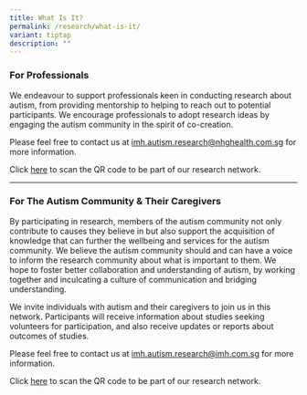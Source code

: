 ```yaml
---
title: What Is It?
permalink: /research/what-is-it/
variant: tiptap
description: ""
---
```

<h3>For Professionals</h3>
<p>We endeavour to support professionals keen in conducting research about
autism, from providing mentorship to helping to reach out to potential
participants. We encourage professionals to adopt research ideas by engaging
the autism community in the spirit of co-creation.</p>
<p>Please feel free to contact us at <a href="mailto: imh.autism.research@nhghealth.com.sg" rel="noopener noreferrer nofollow" target="_blank">imh.autism.research@nhghealth.com.sg</a> for
more information.</p>
<p>Click <a href="https://www.asdcollaborative.sg/join-our-network-here/" rel="noopener nofollow" target="_blank">here</a> to
scan the QR code to be part of our research network.</p>
<hr>
<h3>For The Autism Community &amp; Their Caregivers</h3>
<p>By participating in research, members of the autism community not only
contribute to causes they believe in but also support the acquisition of
knowledge that can further the wellbeing and services for the autism community.
We believe the autism community should and can have a voice to inform the
research community about what is important to them. We hope to foster better
collaboration and understanding of autism, by working together and inculcating
a culture of communication and bridging understanding.</p>
<p>We invite individuals with autism and their caregivers to join us in this
network. Participants will receive information about studies seeking volunteers
for participation, and also receive updates or reports about outcomes of
studies.</p>
<p>Please feel free to contact us at <a href="mailto: imh.autism.research@nhghealth.com.sg" rel="noopener noreferrer nofollow" target="_blank">imh.autism.research@imh.com.sg</a> for
more information.</p>
<p>Click <a href="https://www.asdcollaborative.sg/join-our-network-here/" rel="noopener nofollow" target="_blank">here</a> to
scan the QR code to be part of our research network.</p>